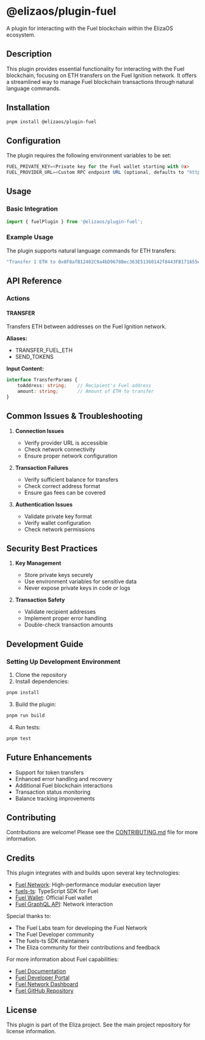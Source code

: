 # @elizaos/plugin-fuel

A plugin for interacting with the Fuel blockchain within the ElizaOS ecosystem.

## Description

This plugin provides essential functionality for interacting with the Fuel blockchain, focusing on ETH transfers on the Fuel Ignition network. It offers a streamlined way to manage Fuel blockchain transactions through natural language commands.

## Installation

```bash
pnpm install @elizaos/plugin-fuel
```

## Configuration

The plugin requires the following environment variables to be set:
```typescript
FUEL_PRIVATE_KEY=<Private key for the Fuel wallet starting with 0x>
FUEL_PROVIDER_URL=<Custom RPC endpoint URL (optional, defaults to "https://mainnet.fuel.network/v1/graphql")>
```

## Usage

### Basic Integration

```typescript
import { fuelPlugin } from '@elizaos/plugin-fuel';
```

### Example Usage

The plugin supports natural language commands for ETH transfers:

```typescript
"Transfer 1 ETH to 0x8F8afB12402C9a4bD9678Bec363E51360142f8443FB171655eEd55dB298828D1"
```

## API Reference

### Actions

#### TRANSFER

Transfers ETH between addresses on the Fuel Ignition network.

**Aliases:**
- TRANSFER_FUEL_ETH
- SEND_TOKENS

**Input Content:**
```typescript
interface TransferParams {
    toAddress: string;    // Recipient's Fuel address
    amount: string;       // Amount of ETH to transfer
}
```

## Common Issues & Troubleshooting

1. **Connection Issues**
   - Verify provider URL is accessible
   - Check network connectivity
   - Ensure proper network configuration

2. **Transaction Failures**
   - Verify sufficient balance for transfers
   - Check correct address format
   - Ensure gas fees can be covered

3. **Authentication Issues**
   - Validate private key format
   - Verify wallet configuration
   - Check network permissions

## Security Best Practices

1. **Key Management**
   - Store private keys securely
   - Use environment variables for sensitive data
   - Never expose private keys in code or logs

2. **Transaction Safety**
   - Validate recipient addresses
   - Implement proper error handling
   - Double-check transaction amounts

## Development Guide

### Setting Up Development Environment

1. Clone the repository
2. Install dependencies:

```bash
pnpm install
```

3. Build the plugin:

```bash
pnpm run build
```

4. Run tests:

```bash
pnpm test
```

## Future Enhancements

- Support for token transfers
- Enhanced error handling and recovery
- Additional Fuel blockchain interactions
- Transaction status monitoring
- Balance tracking improvements

## Contributing

Contributions are welcome! Please see the [CONTRIBUTING.md](CONTRIBUTING.md) file for more information.

## Credits

This plugin integrates with and builds upon several key technologies:

- [Fuel Network](https://fuel.network/): High-performance modular execution layer
- [fuels-ts](https://github.com/FuelLabs/fuels-ts): TypeScript SDK for Fuel
- [Fuel Wallet](https://wallet.fuel.network/): Official Fuel wallet
- [Fuel GraphQL API](https://docs.fuel.network/docs/graphql/): Network interaction

Special thanks to:
- The Fuel Labs team for developing the Fuel Network
- The Fuel Developer community
- The fuels-ts SDK maintainers
- The Eliza community for their contributions and feedback

For more information about Fuel capabilities:
- [Fuel Documentation](https://docs.fuel.network/)
- [Fuel Developer Portal](https://developers.fuel.network/)
- [Fuel Network Dashboard](https://app.fuel.network/)
- [Fuel GitHub Repository](https://github.com/FuelLabs)

## License

This plugin is part of the Eliza project. See the main project repository for license information.

